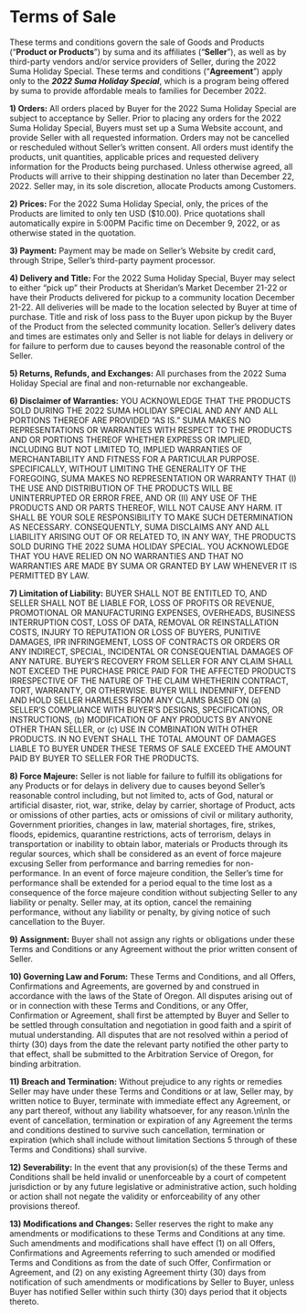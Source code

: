 # Terms of Sale

These terms and conditions govern the sale of Goods and Products (“**Product or Products**”) by suma and its affiliates (“**Seller**”), as well as by third-party vendors and/or service providers of Seller, during the 2022 Suma Holiday Special.  These terms and conditions (“**Agreement**”) apply only to the ___2022 Suma Holiday Special___, which is a program being offered by suma to provide affordable meals to families for December 2022.

**1) Orders:** All orders placed by Buyer for the 2022 Suma Holiday Special are subject to acceptance by Seller.  Prior to placing any orders for the 2022 Suma Holiday Special, Buyers must set up a Suma Website account, and provide Seller with all requested information.  Orders may not be cancelled or rescheduled without Seller’s written consent.  All orders must identify the products, unit quantities, applicable prices and requested delivery information for the Products being purchased.  Unless otherwise agreed, all Products will arrive to their shipping destination no later than December 22, 2022.  Seller may, in its sole discretion, allocate Products among Customers.

**2) Prices:** For the 2022 Suma Holiday Special, only, the prices of the Products are limited to only ten USD ($10.00). Price quotations shall automatically expire in 5:00PM Pacific time on December 9, 2022, or as otherwise stated in the quotation.

**3) Payment:** Payment may be made on Seller’s Website by credit card, through Stripe, Seller’s third-party payment processor.

**4) Delivery and Title:** For the 2022 Suma Holiday Special, Buyer may select to either “pick up” their Products at Sheridan’s Market December 21-22 or have their Products delivered for pickup to a community location December 21-22.  All deliveries will be made to the location selected by Buyer at time of purchase. Title and risk of loss pass to the Buyer upon pickup by the Buyer of the Product from the selected community location.  Seller’s delivery dates and times are estimates only and Seller is not liable for delays in delivery or for failure to perform due to causes beyond the reasonable control of the Seller.

**5) Returns, Refunds, and Exchanges:** All purchases from the 2022 Suma Holiday Special are final and non-returnable nor exchangeable.

**6) Disclaimer of Warranties:** YOU ACKNOWLEDGE THAT THE PRODUCTS SOLD DURING THE 2022 SUMA HOLIDAY SPECIAL AND ANY AND ALL PORTIONS THEREOF ARE PROVIDED “AS IS.”  SUMA MAKES NO REPRESENTATIONS OR WARRANTIES WITH RESPECT TO THE PRODUCTS AND OR PORTIONS THEREOF WHETHER EXPRESS OR IMPLIED, INCLUDING BUT NOT LIMITED TO, IMPLIED WARRANTIES OF MERCHANTABILITY AND FITNESS FOR A PARTICULAR PURPOSE.  SPECIFICALLY, WITHOUT LIMITING THE GENERALITY OF THE FOREGOING, SUMA MAKES NO REPRESENTATION OR WARRANTY THAT (I) THE USE AND DISTRIBUTION OF THE PRODUCTS WILL BE UNINTERRUPTED OR ERROR FREE, AND OR (II) ANY USE OF THE PRODUCTS AND OR PARTS THEREOF, WILL NOT CAUSE ANY HARM.  IT SHALL BE YOUR SOLE RESPONSIBILITY TO MAKE SUCH DETERMINATION AS NECESSARY. CONSEQUENTLY, SUMA DISCLAIMS ANY AND ALL LIABILITY ARISING OUT OF OR RELATED TO, IN ANY WAY, THE PRODUCTS SOLD DURING THE 2022 SUMA HOLIDAY SPECIAL.  YOU ACKNOWLEDGE THAT YOU HAVE RELIED ON NO WARRANTIES AND THAT NO WARRANTIES ARE MADE BY SUMA OR GRANTED BY LAW WHENEVER IT IS PERMITTED BY LAW.

**7) Limitation of Liability:** BUYER SHALL NOT BE ENTITLED TO, AND SELLER SHALL NOT BE LIABLE FOR, LOSS OF PROFITS OR REVENUE, PROMOTIONAL OR MANUFACTURING EXPENSES, OVERHEADS, BUSINESS INTERRUPTION COST, LOSS OF DATA, REMOVAL OR REINSTALLATION COSTS, INJURY TO REPUTATION OR LOSS OF BUYERS, PUNITIVE DAMAGES, IPR INFRINGEMENT, LOSS OF CONTRACTS OR ORDERS OR ANY INDIRECT, SPECIAL, INCIDENTAL OR CONSEQUENTIAL DAMAGES OF ANY NATURE. BUYER’S RECOVERY FROM SELLER FOR ANY CLAIM SHALL NOT EXCEED THE PURCHASE PRICE PAID FOR THE AFFECTED PRODUCTS IRRESPECTIVE OF THE NATURE OF THE CLAIM WHETHERIN CONTRACT, TORT, WARRANTY, OR OTHERWISE. BUYER WILL INDEMNIFY, DEFEND AND HOLD SELLER HARMLESS FROM ANY CLAIMS BASED ON (a) SELLER’S COMPLIANCE WITH BUYER’S DESIGNS, SPECIFICATIONS, OR INSTRUCTIONS, (b) MODIFICATION OF ANY PRODUCTS BY ANYONE OTHER THAN SELLER, or (c) USE IN COMBINATION WITH OTHER PRODUCTS.  IN NO EVENT SHALL THE TOTAL AMOUNT OF DAMAGES LIABLE TO BUYER UNDER THESE TERMS OF SALE EXCEED THE AMOUNT PAID BY BUYER TO SELLER FOR THE PRODUCTS.

**8) Force Majeure:** Seller is not liable for failure to fulfill its obligations for any Products or for delays in delivery due to causes beyond Seller’s reasonable control including, but not limited to, acts of God, natural or artificial disaster, riot, war, strike, delay by carrier, shortage of Product, acts or omissions of other parties, acts or omissions of civil or military authority, Government priorities, changes in law, material shortages, fire, strikes, floods, epidemics, quarantine restrictions, acts of terrorism, delays in transportation or inability to obtain labor, materials or Products through its regular sources, which shall be considered as an event of force majeure excusing Seller from performance and barring remedies for non-performance. In an event of force majeure condition, the Seller’s time for performance shall be extended for a period equal to the time lost as a consequence of the force majeure condition without subjecting Seller to any liability or penalty. Seller may, at its option, cancel the remaining performance, without any liability or penalty, by giving notice of such cancellation to the Buyer.

**9) Assignment:**  Buyer shall not assign any rights or obligations under these Terms and Conditions or any Agreement without the prior written consent of Seller.

**10) Governing Law and Forum:** These Terms and Conditions, and all Offers, Confirmations and Agreements, are governed by and construed in accordance with the laws of the State of Oregon. All disputes arising out of or in connection with these Terms and Conditions, or any Offer, Confirmation or Agreement, shall first be attempted by Buyer and Seller to be settled through consultation and negotiation in good faith and a spirit of mutual understanding. All disputes that are not resolved within a period of thirty (30) days from the date the relevant party notified the other party to that effect, shall be submitted to the Arbitration Service of Oregon, for binding arbitration.

**11) Breach and Termination:** Without prejudice to any rights or remedies Seller may have under these Terms and Conditions or at law, Seller may, by written notice to Buyer, terminate with immediate effect any Agreement, or any part thereof, without any liability whatsoever, for any reason.\n\nIn the event of cancellation, termination or expiration of any Agreement the terms and conditions destined to survive such cancellation, termination or expiration (which shall include without limitation Sections 5 through  of these Terms and Conditions) shall survive.

**12) Severability:** In the event that any provision(s) of the these Terms and Conditions shall be held invalid or unenforceable by a court of competent jurisdiction or by any future legislative or administrative action, such holding or action shall not negate the validity or enforceability of any other provisions thereof.

**13) Modifications and Changes:** Seller reserves the right to make any amendments or modifications to these Terms and Conditions at any time. Such amendments and modifications shall have effect (1) on all Offers, Confirmations and Agreements referring to such amended or modified Terms and Conditions as from the date of such Offer, Confirmation or Agreement, and (2) on any existing Agreement thirty (30) days from notification of such amendments or modifications by Seller to Buyer, unless Buyer has notified Seller within such thirty (30) days period that it objects thereto.
